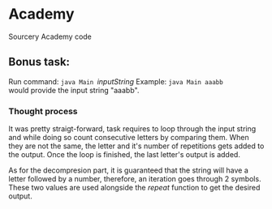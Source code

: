 # Academy
Sourcery Academy code

## Bonus task:
Run command: 
``java Main ``*inputString*
Example: 
``java Main aaabb``  
would provide the input string "aaabb".

### Thought process
It was pretty straigt-forward, task requires to loop through the input string and while doing so count consecutive letters by comparing them. When they are not the same, the letter and it's number of repetitions gets added to the output. Once the loop is finished, the last letter's output is added.

As for the decompresion part, it is guaranteed that the string will have a letter followed by a number, therefore, an iteration goes through 2 symbols. These two values are used alongside the *repeat* function to get the desired output.
